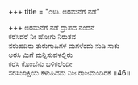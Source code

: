 +++
title = "೦೪೬ ಅರಮನೆಗೆ ನಡೆ"

+++
ಅರಮನೆಗೆ ನಡೆ ದ್ರುಪದ ನಂದನೆ  
ಕರೆಸಿದರೆ ನೀ ಹೋಗು ನಿರುತವ  
ನರುಹದಿರು ತುರುಗಾಹಿಗಳ ಮಗಳೆಂದು ನುಡಿ ಸಾಕು   
ಅರಸಿ ಮಿಗೆ ಮನ್ನಿಸುವಳಲ್ಲಿರು  
ಕರೆಸಿ ಕೊಂಬೆನು ಬಳಿಕಲೆಂದೀ  
ಸರಸಿಜಾಕ್ಷಿಯ ಕಳುಹಿದನು ನಿಜ ರಾಜಮಂದಿರಕೆ     ॥46॥